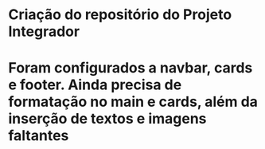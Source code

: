 # Criação do repositório do Projeto Integrador
# Foram configurados a navbar, cards e footer. Ainda precisa de formatação no main e cards, além da inserção de textos e imagens faltantes
